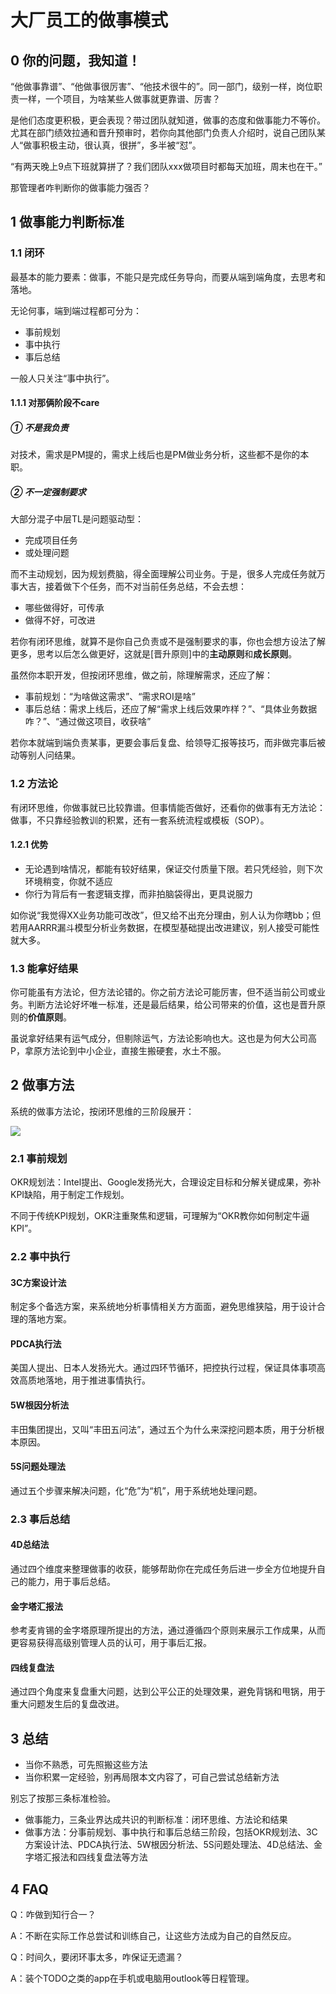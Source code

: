 # 大厂员工的做事模式

## 0 你的问题，我知道！

“他做事靠谱”、“他做事很厉害”、“他技术很牛的”。同一部门，级别一样，岗位职责一样，一个项目，为啥某些人做事就更靠谱、厉害？

是他们态度更积极，更会表现？带过团队就知道，做事的态度和做事能力不等价。尤其在部门绩效拉通和晋升预审时，若你向其他部门负责人介绍时，说自己团队某人“做事积极主动，很认真，很拼”，多半被“怼”。

“有两天晚上9点下班就算拼了？我们团队xxx做项目时都每天加班，周末也在干。”

那管理者咋判断你的做事能力强否？

## 1 做事能力判断标准

### 1.1 闭环

最基本的能力要素：做事，不能只是完成任务导向，而要从端到端角度，去思考和落地。

无论何事，端到端过程都可分为：

- 事前规划
- 事中执行
- 事后总结

一般人只关注“事中执行”。

#### 1.1.1 对那俩阶段不care

##### ①  不是我负责

对技术，需求是PM提的，需求上线后也是PM做业务分析，这些都不是你的本职。

##### ② 不一定强制要求

大部分混子中层TL是问题驱动型：

- 完成项目任务
- 或处理问题

而不主动规划，因为规划费脑，得全面理解公司业务。于是，很多人完成任务就万事大吉，接着做下个任务，而不对当前任务总结，不会去想：

- 哪些做得好，可传承
- 做得不好，可改进

若你有闭环思维，就算不是你自己负责或不是强制要求的事，你也会想方设法了解更多，思考以后怎么做更好，这就是[晋升原则]中的**主动原则**和**成长原则**。

虽然你本职开发，但按闭环思维，做之前，除理解需求，还应了解：

- 事前规划：“为啥做这需求”、“需求ROI是啥”
- 事后总结：需求上线后，还应了解“需求上线后效果咋样？”、“具体业务数据咋？”、“通过做这项目，收获啥”

若你本就端到端负责某事，更要会事后复盘、给领导汇报等技巧，而非做完事后被动等别人问结果。

### 1.2 方法论

有闭环思维，你做事就已比较靠谱。但事情能否做好，还看你的做事有无方法论：做事，不只靠经验教训的积累，还有一套系统流程或模板（SOP）。

#### 1.2.1 优势

- 无论遇到啥情况，都能有较好结果，保证交付质量下限。若只凭经验，则下次环境稍变，你就不适应
- 你行为背后有一套逻辑支撑，而非拍脑袋得出，更具说服力

如你说“我觉得XX业务功能可改改”，但又给不出充分理由，别人认为你瞎bb；但若用AARRR漏斗模型分析业务数据，在模型基础提出改进建议，别人接受可能性就大多。

### 1.3 能拿好结果

你可能虽有方法论，但方法论错的。你之前方法论可能厉害，但不适当前公司或业务。判断方法论好坏唯一标准，还是最后结果，给公司带来的价值，这也是晋升原则的**价值原则**。

虽说拿好结果有运气成分，但剔除运气，方法论影响也大。这也是为何大公司高P，拿原方法论到中小企业，直接生搬硬套，水土不服。

## 2 做事方法

系统的做事方法论，按闭环思维的三阶段展开：

![](https://p.ipic.vip/5ibnr9.jpg)

### 2.1 事前规划

OKR规划法：Intel提出、Google发扬光大，合理设定目标和分解关键成果，弥补KPI缺陷，用于制定工作规划。

不同于传统KPI规划，OKR注重聚焦和逻辑，可理解为“OKR教你如何制定牛逼KPI”。

### 2.2 事中执行

#### 3C方案设计法

制定多个备选方案，来系统地分析事情相关方方面面，避免思维狭隘，用于设计合理的落地方案。

#### PDCA执行法

美国人提出、日本人发扬光大。通过四环节循环，把控执行过程，保证具体事项高效高质地落地，用于推进事情执行。

#### 5W根因分析法

丰田集团提出，又叫“丰田五问法”，通过五个为什么来深挖问题本质，用于分析根本原因。

#### 5S问题处理法

通过五个步骤来解决问题，化“危”为“机”，用于系统地处理问题。

### 2.3 事后总结

#### 4D总结法

通过四个维度来整理做事的收获，能够帮助你在完成任务后进一步全方位地提升自己的能力，用于事后总结。

#### 金字塔汇报法

参考麦肯锡的金字塔原理所提出的方法，通过遵循四个原则来展示工作成果，从而更容易获得高级别管理人员的认可，用于事后汇报。

#### 四线复盘法

通过四个角度来复盘重大问题，达到公平公正的处理效果，避免背锅和甩锅，用于重大问题发生后的复盘改进。

## 3 总结

- 当你不熟悉，可先照搬这些方法
- 当你积累一定经验，别再局限本文内容了，可自己尝试总结新方法

别忘了按那三条标准检验。

- 做事能力，三条业界达成共识的判断标准：闭环思维、方法论和结果
- 做事方法：分事前规划、事中执行和事后总结三阶段，包括OKR规划法、3C方案设计法、PDCA执行法、5W根因分析法、5S问题处理法、4D总结法、金字塔汇报法和四线复盘法等方法

## 4 FAQ

Q：咋做到知行合一？

A：不断在实际工作总尝试和训练自己，让这些方法成为自己的自然反应。

Q：时间久，要闭环事太多，咋保证无遗漏？

A：装个TODO之类的app在手机或电脑用outlook等日程管理。